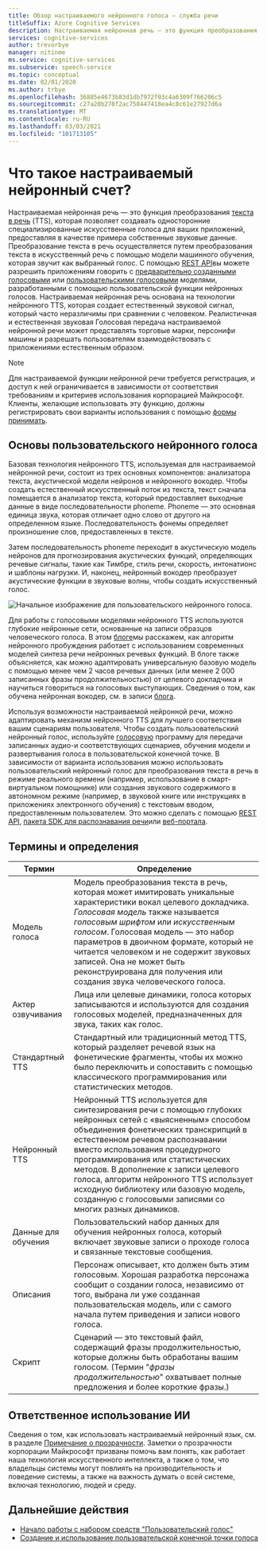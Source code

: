 ```yaml
---
title: Обзор настраиваемого нейронного голоса — служба речи
titleSuffix: Azure Cognitive Services
description: Настраиваемая нейронная речь — это функция преобразования текста в речь, позволяющая создавать один разновидность искусственного голоса для приложений, предоставляя собственные аудиоданные в качестве примера.
services: cognitive-services
author: trevorbye
manager: nitinme
ms.service: cognitive-services
ms.subservice: speech-service
ms.topic: conceptual
ms.date: 02/01/2020
ms.author: trbye
ms.openlocfilehash: 36885e4673b83d1db7972f03c4a6309f766206c5
ms.sourcegitcommit: c27a20b278f2ac758447418ea4c8c61e27927d6a
ms.translationtype: MT
ms.contentlocale: ru-RU
ms.lasthandoff: 03/03/2021
ms.locfileid: "101713105"
---
```

# <a name="what-is-custom-neural-voice"></a>Что такое настраиваемый нейронный счет?

Настраиваемая нейронная речь — это функция преобразования [текста в речь](./text-to-speech.md) (TTS), которая позволяет создавать односторонние специализированные искусственные голоса для ваших приложений, предоставляя в качестве примера собственные звуковые данные. Преобразование текста в речь осуществляется путем преобразования текста в искусственный речь с помощью модели машинного обучения, которая звучит как выбранный голос. С помощью [REST API](./rest-text-to-speech.md)вы можете разрешить приложениям говорить с [предварительно созданными голосовыми](./language-support.md#neural-voices) или [пользовательскими голосовыми](./how-to-custom-voice-prepare-data.md) моделями, разработанными с помощью пользовательской функции нейронных голосов. Настраиваемая нейронная речь основана на технологии нейронного TTS, которая создает естественный звуковой сигнал, который часто неразличимы при сравнении с человеком.
Реалистичная и естественная звуковая Голосовая передача настраиваемой нейронной речи может представлять торговые марки, персонифи машины и разрешать пользователям взаимодействовать с приложениями естественным образом.

> [!NOTE]
> Для настраиваемой функции нейронной речи требуется регистрация, и доступ к ней ограничивается в зависимости от соответствия требованиям и критериев использования корпорацией Майкрософт. Клиенты, желающие использовать эту функцию, должны регистрировать свои варианты использования с помощью [формы принимать](https://aka.ms/customneural).

## <a name="the-basics-of-custom-neural-voice"></a>Основы пользовательского нейронного голоса

Базовая технология нейронного TTS, используемая для настраиваемой нейронной речи, состоит из трех основных компонентов: анализатора текста, акустической модели нейронов и нейронного вокодер. Чтобы создать естественный искусственный поток из текста, текст сначала помещается в анализатор текста, который предоставляет выходные данные в виде последовательности phoneme. Phoneme — это основная единица звука, которая отличает одно слово от другого на определенном языке. Последовательность фонемы определяет произношение слов, предоставленных в тексте. 

Затем последовательность phoneme переходит в акустическую модель нейронов для прогнозирования акустических функций, определяющих речевые сигналы, такие как Тимбре, стиль речи, скорость, интонатионс и шаблоны нагрузки. И, наконец, нейронный вокодер преобразует акустические функции в звуковые волны, чтобы создать искусственный голос.

![Начальное изображение для пользовательского нейронного голоса.](./media/custom-voice/cnv-intro.png)

Для работы с голосовыми моделями нейронного TTS используются глубокие нейронные сети, основанные на записи образцов человеческого голоса. В этом [блоге](https://techcommunity.microsoft.com/t5/azure-ai/neural-text-to-speech-extends-support-to-15-more-languages-with/ba-p/1505911)мы расскажем, как алгоритм нейронного пробуждения работает с использованием современных моделей синтеза речи нейронных речевых функций. В блоге также объясняется, как можно адаптировать универсальную базовую модель с помощью менее чем 2 часов речевых данных (или менее 2 000 записанных фразы продолжительностью) от целевого докладчика и научиться говориться на голосовых выступающих. Сведения о том, как обучена нейронная вокодер, см. в записи [блога](https://techcommunity.microsoft.com/t5/azure-ai/azure-neural-tts-upgraded-with-hifinet-achieving-higher-audio/ba-p/1847860).

Используя возможности настраиваемой нейронной речи, можно адаптировать механизм нейронного TTS для лучшего соответствия вашим сценариям пользователя. Чтобы создать пользовательский нейронный голос, используйте [голосовую](https://speech.microsoft.com/customvoice) программу для передачи записанных аудио-и соответствующих сценариев, обучения модели и развертывания голоса в пользовательской конечной точке. В зависимости от варианта использования можно использовать пользовательский нейронный голос для преобразования текста в речь в режиме реального времени (например, использование в смарт-виртуальном помощнике) или создания звукового содержимого в автономном режиме (например, в звуковой книге или инструкциях в приложениях электронного обучения) с текстовым вводом, предоставленным пользователем. Это можно сделать с помощью [REST API](./rest-text-to-speech.md), [пакета SDK для распознавания речи](./get-started-text-to-speech.md?pivots=programming-language-csharp&tabs=script%2cwindowsinstall)или [веб-портала](https://speech.microsoft.com/audiocontentcreation).

## <a name="terms-and-definitions"></a>Термины и определения

| **Термин**      | **Определение**                                                                                                                                                                                                                                                                                                                                                                                       |
|---------------|------------------------------------------------------------------------------------------------------------------------------------------------------------------------------------------------------------------------------------------------------------------------------------------------------------------------------------------------------------------------------------------------------|
| Модель голоса   | Модель преобразования текста в речь, которая может имитировать уникальные характеристики вокал целевого докладчика. *Голосовая модель* также называется *голосовым шрифтом* или *искусственным голосом*. Голосовая модель — это набор параметров в двоичном формате, который не читается человеком и не содержит звуковых записей. Она не может быть реконструирована для получения или создания звука человеческого голоса. |
| Актер озвучивания  | Лица или целевые динамики, голоса которых записываются и используются для создания голосовых моделей, предназначенных для звука, таких как голос.                                                                                                                                                                                                                                                   |
| Стандартный TTS  | Стандартный или традиционный метод TTS, который разделяет речевой язык на фонетические фрагменты, чтобы их можно было переключить и сопоставить с помощью классического программирования или статистических методов.                                                                                                                                                                                                    |
| Нейронный TTS    | Нейронный TTS используется для синтезирования речи с помощью глубоких нейронных сетей с «выясненным» способом объединения фонетических транскрипций в естественном речевом распознавании вместо использования процедурного программирования или статистических методов. В дополнение к записи целевого голоса, алгоритм нейронного TTS использует исходную библиотеку или базовую модель, созданную с голосовыми записями со многих разных динамиков.          |
| Данные для обучения | Пользовательский набор данных для обучения нейронных голоса, который включает звуковые записи о проходе голоса и связанные текстовые сообщения.                                                                                                                                                                                                                                                               |
| Описания       | Персонаж описывает, кто должен быть этим голосовым. Хорошая разработка персонажа сообщит о создании голоса, независимо от того, выбрана ли уже созданная пользовательская модель, или с самого начала путем приведения и записи нового голоса.                                                                                                |
| Скрипт        | Сценарий — это текстовый файл, содержащий фразы продолжительностью, которые должны быть обработаны вашим голосом. (Термин "*фразы продолжительностью*" охватывает полные предложения и более короткие фразы.)                                                                                                                                                                                                                               |

## <a name="responsible-use-of-ai"></a>Ответственное использование ИИ

Сведения о том, как использовать настраиваемый нейронный язык, см. в разделе [Примечание о прозрачности](/legal/cognitive-services/speech-service/custom-neural-voice/transparency-note-custom-neural-voice?context=/azure/cognitive-services/speech-service/context/context). Заметки о прозрачности корпорации Майкрософт призваны помочь вам понять, как работает наша технология искусственного интеллекта, а также о том, что владельцы системы могут повлиять на производительность и поведение системы, а также на важность думать о всей системе, включая технологию, людей и среду.

## <a name="next-steps"></a>Дальнейшие действия

* [Начало работы с набором средств "Пользовательский голос"](how-to-custom-voice.md)
* [Создание и использование пользовательской конечной точки голоса](how-to-custom-voice-create-voice.md)